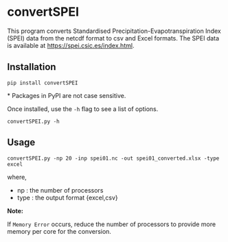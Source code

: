 # convertSPEI

This program converts Standardised Precipitation-Evapotranspiration Index (SPEI) data from the netcdf format to csv and Excel formats. The SPEI data is available at <https://spei.csic.es/index.html>.

## Installation

```
pip install convertSPEI
```

\* Packages in PyPI are not case sensitive. 

Once installed, use the ``-h`` flag to see a list of options.

```
convertSPEI.py -h
```

## Usage

```
convertSPEI.py -np 20 -inp spei01.nc -out spei01_converted.xlsx -type excel
```

where, </br>

- np : the number of processors
- type : the output format {excel,csv} 

**Note:** </br>

If ``Memory Error`` occurs, reduce the number of processors to provide more memory per core for the conversion. 